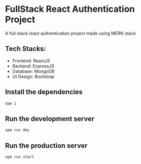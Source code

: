 # FullStack React Authentication Project

A full stack react authentication project made using MERN stack

## Tech Stacks:
- Frontend: ReactJS
- Backend: ExpressJS
- Database: MongoDB
- UI Design: Bootstrap

## Install the dependencies
```bash
npm i
```

## Run the development server
```bash
npm run dev
```

## Run the production server
```bash
npm run start
```
